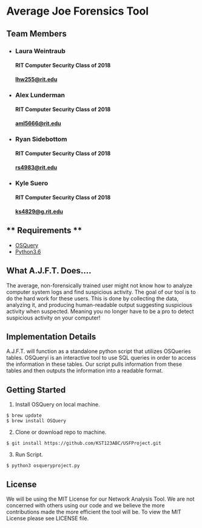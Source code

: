 # **Average Joe Forensics Tool**

## **Team Members**

* ### Laura Weintraub
  #### RIT Computer Security Class of 2018
  #### lhw255@rit.edu

* ### Alex Lunderman
  #### RIT Computer Security Class of 2018
  #### aml5666@rit.edu

* ### Ryan Sidebottom
  #### RIT Computer Security Class of 2018
  #### rs4983@rit.edu

* ### Kyle Suero
  #### RIT Computer Security Class of 2018
  #### ks4829@g.rit.edu


## ** Requirements **
  * [OSQuery](https://osquery.io/downloads/official/2.11.2)
  * [Python3.6](https://www.python.org/downloads/)

## **What A.J.F.T. Does....**
The average, non-forensically trained user might not know how to analyze computer system logs and find suspicious activity. The goal of our tool is to do the hard work for these users. This is done by collecting the data, analyzing it, and producing human-readable output suggesting suspicious activity when suspected. Meaning you no longer have to be a pro to detect suspicious activity on your computer!

## **Implementation Details**
A.J.F.T. will function as a standalone python script that utilizes OSQueries tables. OSQueryi is an interactive tool to use SQL queries in order to access the information in these tables. Our script pulls information from these tables and then outputs the information into a readable format.

## **Getting Started**
1. Install OSQuery on local machine.
```
$ brew update
$ brew install OSQuery
```
2. Clone or download repo to machine.
```
$ git install https://github.com/KST123ABC/USFProject.git
```
3. Run Script.
```
$ python3 osqueryproject.py
```

## **License**
We will be using the MIT License for our Network Analysis Tool. We are not concerned with others using our code and we believe the more contributions made the more efficient the tool will be. To view the MIT License please see LICENSE file.
